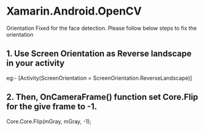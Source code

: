 # Xamarin.Android.OpenCV
Orientation Fixed for the face detection.
Please follow below steps to fix the orientation
## 1. Use Screen Orientation as Reverse landscape in your activity
eg:- [Activity(ScreenOrientation = ScreenOrientation.ReverseLandscape)]
## 2. Then, OnCameraFrame() function set Core.Flip for the give frame to -1.
  Core.Core.Flip(mGray, mGray, -1);
